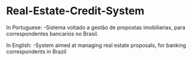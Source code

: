 # Real-Estate-Credit-System
In Portuguese:
-Sistema voltado a gestão de propostas imobiliarias, para correspondentes bancarios no Brasil. 

In English:
-System aimed at managing real estate proposals, for banking correspondents in Brazil
